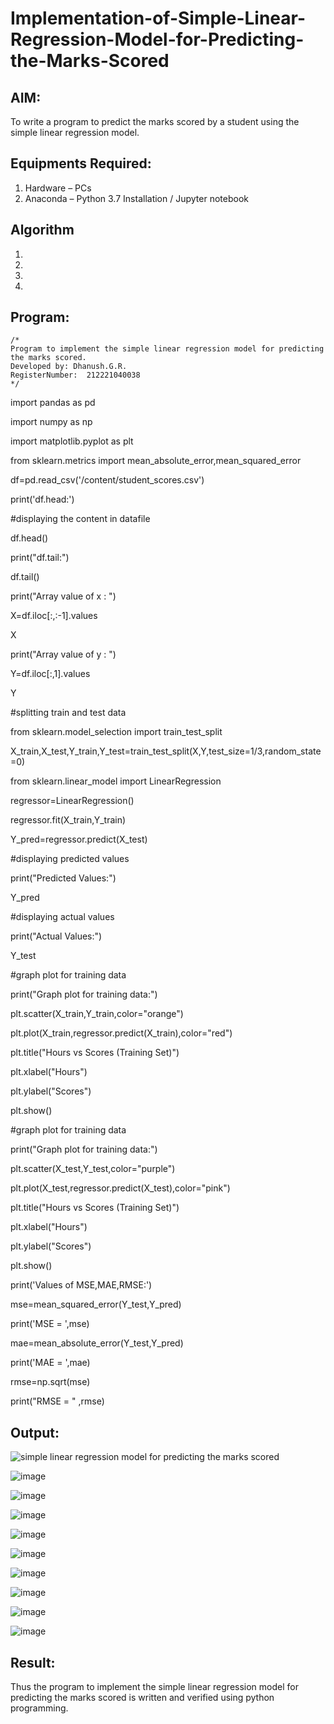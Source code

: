 # Implementation-of-Simple-Linear-Regression-Model-for-Predicting-the-Marks-Scored

## AIM:
To write a program to predict the marks scored by a student using the simple linear regression model.

## Equipments Required:
1. Hardware – PCs
2. Anaconda – Python 3.7 Installation / Jupyter notebook

## Algorithm
1. 
2. 
3. 
4. 

## Program:
```
/*
Program to implement the simple linear regression model for predicting the marks scored.
Developed by: Dhanush.G.R.
RegisterNumber:  212221040038
*/
```
import pandas as pd 

import numpy as np

import matplotlib.pyplot as plt

from sklearn.metrics import mean_absolute_error,mean_squared_error

df=pd.read_csv('/content/student_scores.csv')

print('df.head:')

#displaying the content in datafile

df.head()

print("df.tail:")

df.tail()

print("Array value of x : ")

X=df.iloc[:,:-1].values

X

print("Array value of y : ")

Y=df.iloc[:,1].values

Y


#splitting train and test data

from sklearn.model_selection import train_test_split

X_train,X_test,Y_train,Y_test=train_test_split(X,Y,test_size=1/3,random_state=0)

from sklearn.linear_model import LinearRegression

regressor=LinearRegression()

regressor.fit(X_train,Y_train)

Y_pred=regressor.predict(X_test)

#displaying predicted values

print("Predicted Values:")

Y_pred

#displaying actual values

print("Actual Values:")

Y_test

#graph plot for training data

print("Graph plot for training data:")

plt.scatter(X_train,Y_train,color="orange")

plt.plot(X_train,regressor.predict(X_train),color="red")

plt.title("Hours vs Scores (Training Set)")

plt.xlabel("Hours")

plt.ylabel("Scores")

plt.show()

#graph plot for training data

print("Graph plot for training data:")

plt.scatter(X_test,Y_test,color="purple")

plt.plot(X_test,regressor.predict(X_test),color="pink")

plt.title("Hours vs Scores (Training Set)")

plt.xlabel("Hours")

plt.ylabel("Scores")

plt.show()

print('Values of MSE,MAE,RMSE:')

mse=mean_squared_error(Y_test,Y_pred)

print('MSE = ',mse)

mae=mean_absolute_error(Y_test,Y_pred)

print('MAE = ',mae)

rmse=np.sqrt(mse)

print("RMSE = " ,rmse)

## Output:
![simple linear regression model for predicting the marks scored](sam.png)

![image](https://user-images.githubusercontent.com/128135558/229563070-bf2c3897-90be-44d5-ac5d-363fc33f497d.png)

![image](https://user-images.githubusercontent.com/128135558/229563222-376077cf-262c-413a-8770-64f4113cf7c6.png)

![image](https://user-images.githubusercontent.com/128135558/229563375-1c9cfe6f-931f-491c-baa2-49d7d07abd37.png)

![image](https://user-images.githubusercontent.com/128135558/229563544-0436778e-1acc-41c7-ad7b-84c36806a548.png)

![image](https://user-images.githubusercontent.com/128135558/229563682-161cf743-e6c2-4552-9f57-1387d7ca4d06.png)

![image](https://user-images.githubusercontent.com/128135558/229564169-9fe92538-84c3-42ed-903c-7c9afdf892fe.png)

![image](https://user-images.githubusercontent.com/128135558/229564350-03d03627-2294-4483-9458-a705dd0b219e.png)

![image](https://user-images.githubusercontent.com/128135558/229564577-c6ff388b-e419-4bce-82fb-0851e2af8ac3.png)

![image](https://user-images.githubusercontent.com/128135558/229564707-de744960-b596-48fe-8542-ff133685c460.png)


## Result:
Thus the program to implement the simple linear regression model for predicting the marks scored is written and verified using python programming.
